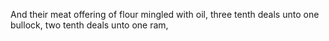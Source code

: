 And their meat offering of flour mingled with oil, three tenth deals unto one bullock, two tenth deals unto one ram,
